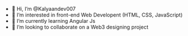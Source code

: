 - 👋 Hi, I’m @Kalyaandev007
- 👀 I’m interested in front-end Web Developent (HTML, CSS, JavaScript)
- 🌱 I’m currently learning Angular Js
- 💞️ I’m looking to collaborate on a Web3 designing project

<!---
Kalyaandev007/Kalyaandev007 is a ✨ special ✨ repository because its `README.md` (this file) appears on your GitHub profile.
You can click the Preview link to take a look at your changes.
--->
